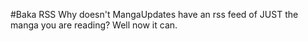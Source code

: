 #Baka RSS
Why doesn't MangaUpdates have an rss feed of JUST the manga you are reading? Well now it can.